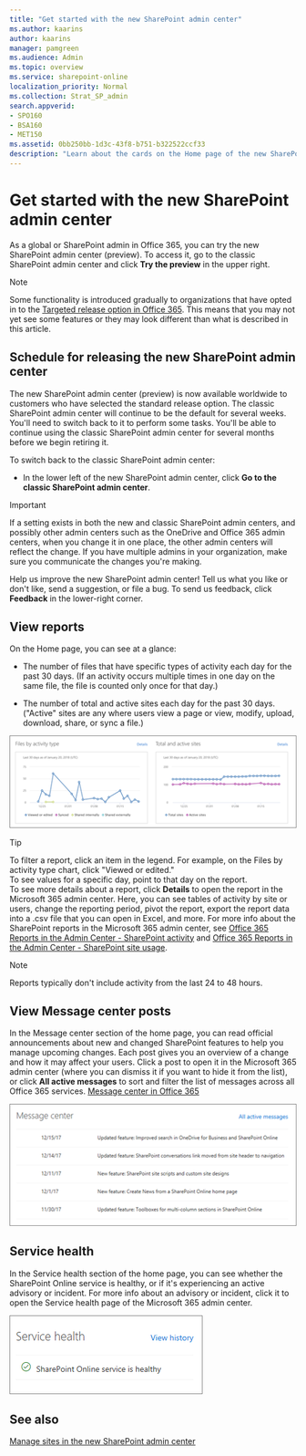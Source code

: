 ```yaml
---
title: "Get started with the new SharePoint admin center"
ms.author: kaarins
author: kaarins
manager: pamgreen
ms.audience: Admin
ms.topic: overview
ms.service: sharepoint-online
localization_priority: Normal
ms.collection: Strat_SP_admin
search.appverid:
- SPO160
- BSA160
- MET150
ms.assetid: 0bb250bb-1d3c-43f8-b751-b322522ccf33
description: "Learn about the cards on the Home page of the new SharePoint admin center (preview)"
---
```


# Get started with the new SharePoint admin center

As a global or SharePoint admin in Office 365, you can try the new SharePoint admin center (preview). To access it, go to the classic SharePoint admin center and click **Try the preview** in the upper right. 
  
> [!NOTE]
> Some functionality is introduced gradually to organizations that have opted in to the [Targeted release option in Office 365](https://support.office.com/article/3b3adfa4-1777-4ff0-b606-fb8732101f47). This means that you may not yet see some features or they may look different than what is described in this article. 
  
## Schedule for releasing the new SharePoint admin center

The new SharePoint admin center (preview) is now available worldwide to customers who have selected the standard release option. The classic SharePoint admin center will continue to be the default for several weeks. You'll need to switch back to it to perform some tasks. You'll be able to continue using the classic SharePoint admin center for several months before we begin retiring it.
  
To switch back to the classic SharePoint admin center:
  
- In the lower left of the new SharePoint admin center, click **Go to the classic SharePoint admin center**.
    
> [!IMPORTANT]
> If a setting exists in both the new and classic SharePoint admin centers, and possibly other admin centers such as the OneDrive and Office 365 admin centers, when you change it in one place, the other admin centers will reflect the change. If you have multiple admins in your organization, make sure you communicate the changes you're making. 
  
Help us improve the new SharePoint admin center! Tell us what you like or don't like, send a suggestion, or file a bug. To send us feedback, click **Feedback** in the lower-right corner. 
  
## View reports

On the Home page, you can see at a glance:
  
- The number of files that have specific types of activity each day for the past 30 days. (If an activity occurs multiple times in one day on the same file, the file is counted only once for that day.)
    
- The number of total and active sites each day for the past 30 days. ("Active" sites are any where users view a page or view, modify, upload, download, share, or sync a file.)
    
![The reports on the Home page](media/72b36579-70e8-4731-9e28-4f64cf577826.PNG)
  
> [!TIP]
>  To filter a report, click an item in the legend. For example, on the Files by activity type chart, click "Viewed or edited." <br>  To see values for a specific day, point to that day on the report. </br>  To see more details about a report, click **Details** to open the report in the Microsoft 365 admin center. Here, you can see tables of activity by site or users, change the reporting period, pivot the report, export the report data into a .csv file that you can open in Excel, and more. For more info about the SharePoint reports in the Microsoft 365 admin center, see [Office 365 Reports in the Admin Center - SharePoint activity](https://support.office.com/article/a91c958f-1279-499d-9959-12f0de08dc8f) and [Office 365 Reports in the Admin Center - SharePoint site usage](https://support.office.com/article/4ecfb843-e5d5-464d-8bf6-7ed512a9b213). 
  
> [!NOTE]
> Reports typically don't include activity from the last 24 to 48 hours. 
  
## View Message center posts

In the Message center section of the home page, you can read official announcements about new and changed SharePoint features to help you manage upcoming changes. Each post gives you an overview of a change and how it may affect your users. Click a post to open it in the Microsoft 365 admin center (where you can dismiss it if you want to hide it from the list), or click **All active messages** to sort and filter the list of messages across all Office 365 services. [Message center in Office 365](https://support.office.com/article/38fb3333-bfcc-4340-a37b-deda509c2093)
  
![The Message Center card on the Home page](media/804aeffa-f842-4951-a42e-86d7151b28fa.PNG)
  
## Service health

In the Service health section of the home page, you can see whether the SharePoint Online service is healthy, or if it's experiencing an active advisory or incident. For more info about an advisory or incident, click it to open the Service health page of the Microsoft 365 admin center.
  
![The Service health card on the Home page](media/0336aab6-aecb-494c-9cd2-f279f452cc79.PNG)
  
## See also

[Manage sites in the new SharePoint admin center](manage-sites-in-new-admin-center.md)

